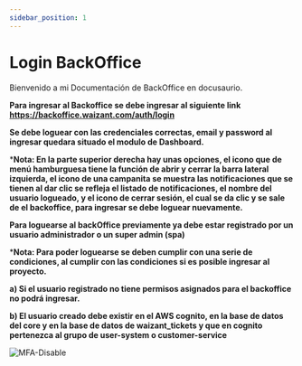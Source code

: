 ```yaml
---
sidebar_position: 1
---
```


# Login BackOffice

Bienvenido a mi Documentación de BackOffice en docusaurio.

**Para ingresar al Backoffice se debe ingresar al siguiente link https://backoffice.waizant.com/auth/login**

**Se debe loguear con las credenciales correctas, email y password al ingresar quedara situado el modulo de Dashboard.**

***Nota: En la parte superior derecha hay unas opciones, el icono que de menú hamburguesa tiene la función de abrir y cerrar la barra lateral izquierda, el icono de una campanita se muestra las notificaciones que se tienen al dar clic se refleja el listado de notificaciones, el nombre del usuario logueado, y el icono de cerrar sesión, el cual se da clic y se sale de el backoffice, para ingresar se debe loguear nuevamente.**

**Para loguearse al backOffice previamente ya debe estar registrado por un usuario administrador o un super admin (spa)**

***Nota: Para poder loguearse se deben cumplir con una serie de condiciones, al cumplir con las condiciones si es posible ingresar al proyecto.**

**a) Si el usuario registrado no tiene permisos asignados para el backoffice no podrá ingresar.**

**b) El usuario creado debe existir en el AWS cognito, en la base de datos del core y en la base de datos de waizant_tickets y que en cognito pertenezca al grupo de user-system o customer-service**

![MFA-Disable](/img/backoffice-user/login_backoffice.png )